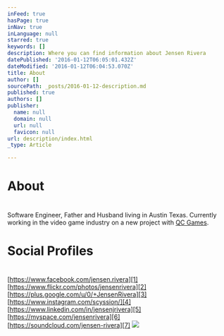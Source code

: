 ```yaml
---
inFeed: true
hasPage: true
inNav: true
inLanguage: null
starred: true
keywords: []
description: Where you can find information about Jensen Rivera
datePublished: '2016-01-12T06:05:01.432Z'
dateModified: '2016-01-12T06:04:53.070Z'
title: About
author: []
sourcePath: _posts/2016-01-12-description.md
published: true
authors: []
publisher:
  name: null
  domain: null
  url: null
  favicon: null
url: description/index.html
_type: Article

---
```

# About

# 

Software Engineer, Father and Husband living in Austin Texas.  Currently working in the video game industry on a new project with [QC Games][0].

# Social Profiles

# 

[https://www.facebook.com/jensen.rivera][1]  
[https://www.flickr.com/photos/jensenrivera][2]  
[https://plus.google.com/u/0/+JensenRivera][3]  
[https://www.instagram.com/scyssion/][4]  
[https://www.linkedin.com/in/jensenjrivera][5]  
[https://myspace.com/jensenrivera][6]  
[https://soundcloud.com/jensen-rivera][7]
![](https://the-grid-user-content.s3-us-west-2.amazonaws.com/a9205b9b-36ff-422c-9292-936574dfbe39.jpg)

[0]: http://qcgamedev.com/wp/
[1]: https://www.facebook.com/jensen.rivera
[2]: https://www.flickr.com/photos/jensenrivera
[3]: https://plus.google.com/u/0/+JensenRivera
[4]: https://www.instagram.com/scyssion/
[5]: https://www.linkedin.com/in/jensenjrivera
[6]: https://myspace.com/jensenrivera
[7]: https://soundcloud.com/jensen-rivera